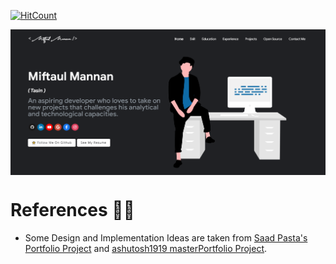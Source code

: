 [![HitCount](http://hits.dwyl.com/Tasin5541/portfolio.svg)](http://hits.dwyl.com/Tasin5541/portfolio)

<p align="center"> 
    <img src="images/image.png" align="center"></img>
</p>

# References 👏🏻

- Some Design and Implementation Ideas are taken from [Saad Pasta's Portfolio Project](https://github.com/saadpasta/developerFolio) and [ashutosh1919 masterPortfolio Project](https://github.com/ashutosh1919/masterPortfolio).
